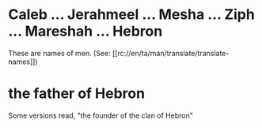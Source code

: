 # Caleb ... Jerahmeel ... Mesha ... Ziph ... Mareshah ... Hebron

These are names of men. (See: [[rc://en/ta/man/translate/translate-names]])

# the father of Hebron

Some versions read, "the founder of the clan of Hebron"

